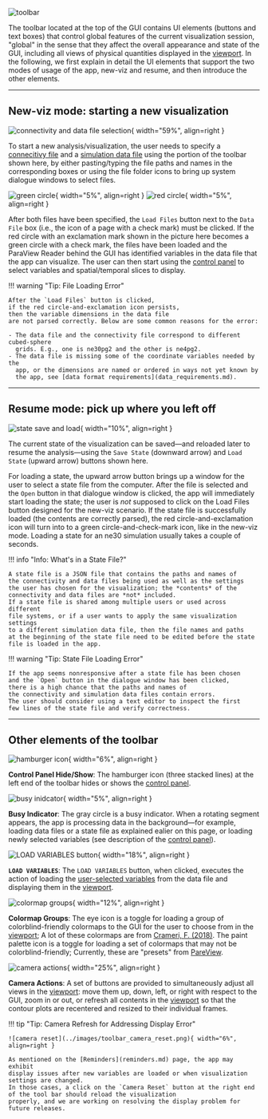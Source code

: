 
![toolbar](../images/toolbar.png)

The toolbar located at the top of the GUI contains UI elements (buttons
and text boxes) that control global features of the current
visualization session, "global" in the sense that they affect
the overall appearance and state of the GUI, including all views
of physical quantities displayed in the [viewport](viewport.md).
In the following, we first explain in detail the UI elements
that support the two modes of usage of the app, new-viz and resume, and
then introduce the other elements. 

----
## New-viz mode: starting a new visualization


![connectivity and data file selection](../images/toolbar_conn_and_data_load.png){ width="59%", align=right }

To start a new analysis/visualization, the user needs to specify
a [connecitivy file](connectivity.md) and
a [simulation data file](data_requirements.md) using
the portion of the toolbar shown here, by either pasting/typing
the file paths and names in the corresponding boxes
or using the file folder icons to bring up system dialogue windows to
select files.

![green circle](../images/toolbar_circle_green.png){ width="5%", align=right }
![red circle](../images/toolbar_circle_red.png){ width="5%", align=right }

After both files have been specified, the `Load Files` button
next to the `Data File` box
(i.e., the icon of a page with a check mark) must be clicked.
If the red circle with an exclamation
mark shown in the picture here becomes a green circle with a check mark,
the files have been loaded and the ParaView Reader behind the GUI has
identified variables in the data file that the app can visualize.
The user can then start using the [control panel](control_panel.md) to select
variables and spatial/temporal slices to display.

!!! warning "Tip: File Loading Error"

    After the `Load Files` button is clicked,
    if the red circle-and-exclamation icon persists,
    then the variable dimensions in the data file
    are not parsed correctly. Below are some common reasons for the error:
    
    - The data file and the connectivity file correspond to different cubed-sphere
      grids. E.g., one is ne30pg2 and the other is ne4pg2.
    - The data file is missing some of the coordinate variables needed by the
      app, or the dimensions are named or ordered in ways not yet known by
      the app, see [data format requirements](data_requirements.md).

----
## Resume mode: pick up where you left off

![state save and load](../images/toolbar_state_save_and_load.png){ width="10%", align=right }

The current state of the visualization can be saved—and reloaded later to
resume the analysis—using the `Save State` (downward arrow)
and `Load State` (upward arrow) buttons shown here.

For loading a state, the upward arrow button brings up a window for
the user to select a state file from the computer. After the file
is selected and the `Open` button in that dialogue window is clicked,
the app will immediately start loading the state; the user is *not*
supposed to click on the Load Files button designed for the new-viz scenario.
If the state file is successfully loaded (the contents are correctly parsed),
the red circle-and-exclamation icon will turn into to a green circle-and-check-mark icon,
like in the new-viz mode. Loading a state for an ne30 simulation
usually takes a couple of seconds. 

!!! info "Info: What's in a State File?"

    A state file is a JSON file that contains the paths and names of
    the connectivity and data files being used as well as the settings
    the user has chosen for the visualization; the *contents* of the
    connectivity and data files are *not* included.
    If a state file is shared among multiple users or used across different
    file systems, or if a user wants to apply the same visualization settings
    to a different simulation data file, then the file names and paths
    at the beginning of the state file need to be edited before the state
    file is loaded in the app.

!!! warning "Tip: State File Loading Error"

    If the app seems nonresponsive after a state file has been chosen
    and the `Open` button in the dialogue window has been clicked,
    there is a high chance that the paths and names of
    the connectivity and simulation data files contain errors.
    The user should consider using a text editor to inspect the first
    few lines of the state file and verify correctness.

----
## Other elements of the toolbar



![hamburger icon](../images/toolbar_hamburger.png){ width="6%", align=right }

**Control Panel Hide/Show**:
The hamburger icon (three stacked lines) at the left end of the toolbar 
hides or shows the [control panel](control_panel.md).



![busy inidcator](../images/toolbar_busy_indicator.png){ width="5%", align=right }

**Busy Indicator**:
The gray circle is a busy indicator. When a rotating segment appears,
the app is processing data in the background—for example, loading data files
or a state file as explained ealier on this page,
or loading newly selected variables
(see description of the [control panel](control_panel.md)).



![LOAD VARIABLES button](../images/toolbar_load_variables.png){ width="18%", align=right }
   
**`LOAD VARIABLES`**:
The `LOAD VARIABLES` button, when clicked, executes the action of loading
the [user-selected variables](control_panel.md) from the data file and
displaying them in the [viewport](viewport.md).



![colormap groups](../images/toolbar_colormap_groups.png){ width="12%", align=right }

**Colormap Groups**:
The eye icon is a toggle for loading a group of colorblind-friendly colormaps
to the GUI for the user to choose from in the [viewport](viewport.md);
A lot of these colormaps are from
[Crameri, F. (2018)](https://doi.org/10.5281/zenodo.1243862).
The paint palette icon is a toggle for loading a set of colormaps that
may not be colorblind-friendly; Currently, these are "presets"
from [PareView](https://www.paraview.org/). 



![camera actions](../images/toolbar_camera_actions.png){ width="25%", align=right }

**Camera Actions**:
A set of buttons are provided to simultaneously adjust all views
in the [viewport](viewport.md): move them up, down, left, or right with
respect to the GUI, zoom in or out, or
refresh all contents in the [viewport](viewport.md)
so that the contour plots are recentered and resized to their
individual frames.

!!! tip "Tip: Camera Refresh for Addressing Display Error" 

    ![camera reset](../images/toolbar_camera_reset.png){ width="6%", align=right }

    As mentioned on the [Reminders](reminders.md) page, the app may exhibit
    display issues after new variables are loaded or when visualization
    settings are changed.
    In those cases, a click on the `Camera Reset` button at the right end
    of the tool bar should reload the visualization
    properly, and we are working on resolving the display problem for future releases.
